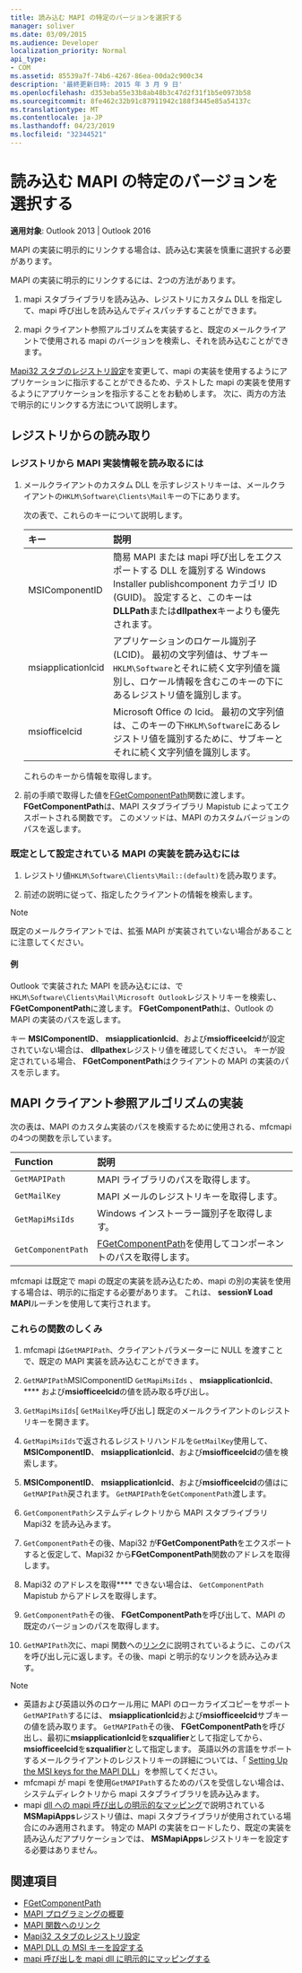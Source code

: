 ```yaml
---
title: 読み込む MAPI の特定のバージョンを選択する
manager: soliver
ms.date: 03/09/2015
ms.audience: Developer
localization_priority: Normal
api_type:
- COM
ms.assetid: 85539a7f-74b6-4267-86ea-00da2c900c34
description: '最終更新日時: 2015 年 3 月 9 日'
ms.openlocfilehash: d353eba55e33b8ab48b3c47d2f31f1b5e0973b58
ms.sourcegitcommit: 8fe462c32b91c87911942c188f3445e85a54137c
ms.translationtype: MT
ms.contentlocale: ja-JP
ms.lasthandoff: 04/23/2019
ms.locfileid: "32344521"
---
```

# <a name="choose-a-specific-version-of-mapi-to-load"></a>読み込む MAPI の特定のバージョンを選択する

**適用対象**: Outlook 2013 | Outlook 2016 
  
MAPI の実装に明示的にリンクする場合は、読み込む実装を慎重に選択する必要があります。 
  
MAPI の実装に明示的にリンクするには、2つの方法があります。 
  
1. mapi スタブライブラリを読み込み、レジストリにカスタム DLL を指定して、mapi 呼び出しを読み込んでディスパッチすることができます。
    
2. mapi クライアント参照アルゴリズムを実装すると、既定のメールクライアントで使用される mapi のバージョンを検索し、それを読み込むことができます。
    
[Mapi32 スタブのレジストリ設定](https://msdn.microsoft.com/library/ms531218%28EXCHG.10%29.aspx)を変更して、mapi の実装を使用するようにアプリケーションに指示することができるため、テストした mapi の実装を使用するようにアプリケーションを指示することをお勧めします。 次に、両方の方法で明示的にリンクする方法について説明します。 
  
## <a name="reading-from-the-registry"></a>レジストリからの読み取り

### <a name="to-read-mapi-implementation-information-from-the-registry"></a>レジストリから MAPI 実装情報を読み取るには

1. メールクライアントのカスタム DLL を示すレジストリキーは、メールクライアントの`HKLM\Software\Clients\Mail`キーの下にあります。 
    
   次の表で、これらのキーについて説明します。
    
   |**キー**|**説明**|
   |:-----|:-----|
   |MSIComponentID  <br/> |簡易 MAPI または mapi 呼び出しをエクスポートする DLL を識別する Windows Installer publishcomponent カテゴリ ID (GUID)。 設定すると、このキーは**DLLPath**または**dllpathex**キーよりも優先されます。  <br/> |
   |msiapplicationlcid  <br/> |アプリケーションのロケール識別子 (LCID)。 最初の文字列値は、サブキー `HKLM\Software`とそれに続く文字列値を識別し、ロケール情報を含むこのキーの下にあるレジストリ値を識別します。  <br/> |
   |msiofficelcid  <br/> |Microsoft Office の lcid。 最初の文字列値は、このキーの下`HKLM\Software`にあるレジストリ値を識別するために、サブキーとそれに続く文字列値を識別します。  <br/> |
   
   これらのキーから情報を取得します。
    
2. 前の手順で取得した値を[FGetComponentPath](fgetcomponentpath.md)関数に渡します。 **FGetComponentPath**は、MAPI スタブライブラリ Mapistub によってエクスポートされる関数です。 このメソッドは、MAPI のカスタムバージョンのパスを返します。 


### <a name="to-load-the-implementation-of-mapi-marked-as-default"></a>既定として設定されている MAPI の実装を読み込むには

1. レジストリ値`HKLM\Software\Clients\Mail::(default)`を読み取ります。 
    
2. 前述の説明に従って、指定したクライアントの情報を検索します。
    
> [!NOTE]
> 既定のメールクライアントでは、拡張 MAPI が実装されていない場合があることに注意してください。 
  
#### <a name="example"></a>例

Outlook で実装された MAPI を読み込むには、で`HKLM\Software\Clients\Mail\Microsoft Outlook`レジストリキーを検索し、 **FGetComponentPath**に渡します。 **FGetComponentPath**は、Outlook の MAPI の実装のパスを返します。 
  
キー **MSIComponentID**、 **msiapplicationlcid**、および**msiofficeelcid**が設定されていない場合は、 **dllpathex**レジストリ値を確認してください。 キーが設定されている場合、 **FGetComponentPath**はクライアントの MAPI の実装のパスを示します。 
  
## <a name="implementing-the-mapi-client-lookup-algorithm"></a>MAPI クライアント参照アルゴリズムの実装

次の表は、MAPI のカスタム実装のパスを検索するために使用される、mfcmapi の4つの関数を示しています。
  
|**Function**|**説明**|
|:-----|:-----|
| `GetMAPIPath` <br/> |MAPI ライブラリのパスを取得します。  <br/> |
| `GetMailKey` <br/> |MAPI メールのレジストリキーを取得します。  <br/> |
| `GetMapiMsiIds` <br/> |Windows インストーラー識別子を取得します。  <br/> |
| `GetComponentPath` <br/> |[FGetComponentPath](fgetcomponentpath.md)を使用してコンポーネントのパスを取得します。  <br/> |
   
mfcmapi は既定で mapi の既定の実装を読み込むため、mapi の別の実装を使用する場合は、明示的に指定する必要があります。 これは、 **session¥ Load MAPI**ルーチンを使用して実行されます。 
  
### <a name="how-these-functions-work"></a>これらの関数のしくみ

1. mfcmapi は`GetMAPIPath`、クライアントパラメーターに NULL を渡すことで、既定の MAPI 実装を読み込むことができます。
    
2.  `GetMAPIPath`MSIComponentID `GetMapiMsiIds` 、 **msiapplicationlcid**、 **** および**msiofficeelcid**の値を読み取る呼び出し。
    
3.  `GetMapiMsiIds`[ `GetMailKey`呼び出し] 既定のメールクライアントのレジストリキーを開きます。 
    
4.  `GetMapiMsiIds`で返されるレジストリハンドルを`GetMailKey`使用して、 **MSIComponentID**、 **msiapplicationlcid**、および**msiofficeelcid**の値を検索します。
    
5. **MSIComponentID**、 **msiapplicationlcid**、および**msiofficeelcid**の値はに`GetMAPIPath`戻されます。  `GetMAPIPath`を`GetComponentPath`渡します。
    
6.  `GetComponentPath`システムディレクトリから MAPI スタブライブラリ Mapi32 を読み込みます。 
    
7.  `GetComponentPath`その後、Mapi32 が**FGetComponentPath**をエクスポートすると仮定して、Mapi32 から**FGetComponentPath**関数のアドレスを取得します。
    
8. Mapi32 のアドレスを取得**** できない場合は、 `GetComponentPath` Mapistub からアドレスを取得します。 
    
9.  `GetComponentPath`その後、 **FGetComponentPath**を呼び出して、MAPI の既定のバージョンのパスを取得します。
    
10.  `GetMAPIPath`次に、mapi 関数への[リンク](how-to-link-to-mapi-functions.md)に説明されているように、このパスを呼び出し元に返します。その後、mapi と明示的なリンクを読み込みます。
    
> [!NOTE] 
> - 英語および英語以外のロケール用に MAPI のローカライズコピーをサポート`GetMAPIPath`するには、 **msiapplicationlcid**および**msiofficeelcid**サブキーの値を読み取ります。  `GetMAPIPath`その後、 **FGetComponentPath**を呼び出し、最初に**msiapplicationlcid**を**szqualifier**として指定してから、 **msiofficeelcid**を**szqualifier**として指定します。 英語以外の言語をサポートするメールクライアントのレジストリキーの詳細については、「 [Setting Up the MSI keys for the MAPI DLL](https://msdn.microsoft.com/library/ee909494%28VS.85%29.aspx)」を参照してください。   
> - mfcmapi が mapi を使用`GetMAPIPath`するためのパスを受信しない場合は、システムディレクトリから mapi スタブライブラリを読み込みます。
> - mapi [dll への mapi 呼び出しの明示的なマッピング](https://msdn.microsoft.com/library/ee909490%28VS.85%29.aspx)で説明されている**MSMapiApps**レジストリ値は、mapi スタブライブラリが使用されている場合にのみ適用されます。 特定の MAPI の実装をロードしたり、既定の実装を読み込んだアプリケーションでは、 **MSMapiApps**レジストリキーを設定する必要はありません。 
    
## <a name="see-also"></a>関連項目

- [FGetComponentPath](fgetcomponentpath.md)
- [MAPI プログラミングの概要](mapi-programming-overview.md)
- [MAPI 関数へのリンク](how-to-link-to-mapi-functions.md)
- [Mapi32 スタブのレジストリ設定](https://msdn.microsoft.com/library/ms531218%28EXCHG.10%29.aspx)
- [MAPI DLL の MSI キーを設定する](https://msdn.microsoft.com/library/ee909494%28VS.85%29.aspx)
- [mapi 呼び出しを mapi dll に明示的にマッピングする](https://msdn.microsoft.com/library/ee909490%28VS.85%29.aspx)

